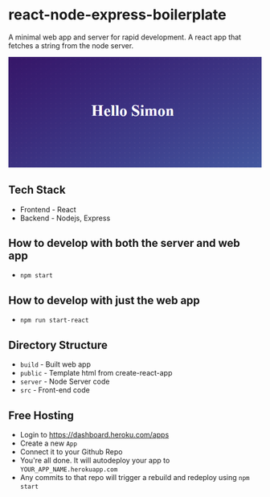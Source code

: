 # react-node-express-boilerplate

A minimal web app and server for rapid development. A react app that fetches a string from the node server.

![demo preview](./preview.png?raw=true)

## Tech Stack

- Frontend - React
- Backend - Nodejs, Express

## How to develop with both the server and web app

- `npm start`

## How to develop with just the web app

- `npm run start-react`

## Directory Structure

- `build` - Built web app
- `public` - Template html from create-react-app
- `server` - Node Server code
- `src` - Front-end code

## Free Hosting

- Login to https://dashboard.heroku.com/apps
- Create a new `App`
- Connect it to your Github Repo
- You're all done. It will autodeploy your app to `YOUR_APP_NAME.herokuapp.com`
- Any commits to that repo will trigger a rebuild and redeploy using `npm start`
